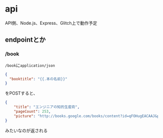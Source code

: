 # api
API側、Node.js、Express、Glitch上で動作予定

## endpointとか
### /book
`/book`に`application/json`
```json
{
  "booktitle": "{{.本の名前}}"
}
```
をPOSTすると、
```json
{
    "title": "エンジニアの知的生産術",
    "pageCount": 253,
    "picture": "http://books.google.com/books/content?id=qFOHugEACAAJ&printsec=frontcover&img=1&zoom=1&source=gbs_api"
}
```
みたいなのが返される
